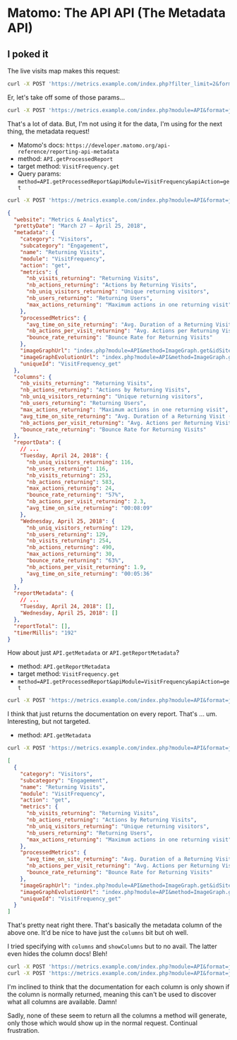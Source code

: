 Matomo: The API API (The Metadata API)
======================================

## I poked it

The live visits map makes this request:

```sh
curl -X POST 'https://metrics.example.com/index.php?filter_limit=2&format=json&period=range&idSite=1&segment=&date=last30&format=json&showRawMetrics=1&module=API&method=Live.getLastVisitsDetails&filter_limit=100&showColumns=latitude%2Clongitude%2Cactions%2ClastActionTimestamp%2CvisitLocalTime%2Ccity%2Ccountry%2CreferrerType%2CreferrerName%2CreferrerTypeName%2CbrowserIcon%2CoperatingSystemIcon%2CcountryFlag%2CidVisit%2CactionDetails%2CcontinentCode%2Cactions%2Csearches%2CgoalConversions%2CvisitorId%2CuserId&minTimestamp=1524754710'
```

Er, let's take off some of those params...

```sh
curl -X POST 'https://metrics.example.com/index.php?module=API&format=json&method=VisitFrequency.get&date=previous30&period=day&idSite=1&filter_sort_column=nb_visits_returning'
```

That's a lot of data.  But, I'm not using it for the data, I'm using for the next thing, the metadata request!

- Matomo's docs: `https://developer.matomo.org/api-reference/reporting-api-metadata`
- method: `API.getProcessedReport`
- target method: `VisitFrequency.get`
- Query params: `method=API.getProcessedReport&apiModule=VisitFrequency&apiAction=get`

```sh
curl -X POST 'https://metrics.example.com/index.php?module=API&format=json&method=API.getProcessedReport&apiModule=VisitFrequency&apiAction=get&date=previous30&period=day&idSite=1&filter_sort_column=nb_visits_returning'
```

```json
{
  "website": "Metrics & Analytics",
  "prettyDate": "March 27 – April 25, 2018",
  "metadata": {
    "category": "Visitors",
    "subcategory": "Engagement",
    "name": "Returning Visits",
    "module": "VisitFrequency",
    "action": "get",
    "metrics": {
      "nb_visits_returning": "Returning Visits",
      "nb_actions_returning": "Actions by Returning Visits",
      "nb_uniq_visitors_returning": "Unique returning visitors",
      "nb_users_returning": "Returning Users",
      "max_actions_returning": "Maximum actions in one returning visit"
    },
    "processedMetrics": {
      "avg_time_on_site_returning": "Avg. Duration of a Returning Visit (in sec)",
      "nb_actions_per_visit_returning": "Avg. Actions per Returning Visit",
      "bounce_rate_returning": "Bounce Rate for Returning Visits"
    },
    "imageGraphUrl": "index.php?module=API&method=ImageGraph.get&idSite=1&apiModule=VisitFrequency&apiAction=get&token_auth=anonymous&period=day&date=previous30",
    "imageGraphEvolutionUrl": "index.php?module=API&method=ImageGraph.get&idSite=1&apiModule=VisitFrequency&apiAction=get&token_auth=anonymous&period=day&date=previous30",
    "uniqueId": "VisitFrequency_get"
  },
  "columns": {
    "nb_visits_returning": "Returning Visits",
    "nb_actions_returning": "Actions by Returning Visits",
    "nb_uniq_visitors_returning": "Unique returning visitors",
    "nb_users_returning": "Returning Users",
    "max_actions_returning": "Maximum actions in one returning visit",
    "avg_time_on_site_returning": "Avg. Duration of a Returning Visit (in sec)",
    "nb_actions_per_visit_returning": "Avg. Actions per Returning Visit",
    "bounce_rate_returning": "Bounce Rate for Returning Visits"
  },
  "reportData": {
    // ...
    "Tuesday, April 24, 2018": {
      "nb_uniq_visitors_returning": 116,
      "nb_users_returning": 116,
      "nb_visits_returning": 253,
      "nb_actions_returning": 583,
      "max_actions_returning": 24,
      "bounce_rate_returning": "57%",
      "nb_actions_per_visit_returning": 2.3,
      "avg_time_on_site_returning": "00:08:09"
    },
    "Wednesday, April 25, 2018": {
      "nb_uniq_visitors_returning": 129,
      "nb_users_returning": 129,
      "nb_visits_returning": 254,
      "nb_actions_returning": 490,
      "max_actions_returning": 30,
      "bounce_rate_returning": "63%",
      "nb_actions_per_visit_returning": 1.9,
      "avg_time_on_site_returning": "00:05:36"
    }
  },
  "reportMetadata": {
    // ...
    "Tuesday, April 24, 2018": [],
    "Wednesday, April 25, 2018": []
  },
  "reportTotal": [],
  "timerMillis": "192"
}
```

How about just `API.getMetadata` or `API.getReportMetadata`?

- method: `API.getReportMetadata`
- target method: `VisitFrequency.get`
- `method=API.getProcessedReport&apiModule=VisitFrequency&apiAction=get`

```sh
curl -X POST 'https://metrics.example.com/index.php?module=API&format=json&method=API.getReportMetadata&apiModule=VisitFrequency&apiAction=get&idSite=1'
```

I think that just returns the documentation on every report.  That's ... um.  Interesting, but not targeted.

- method: `API.getMetadata`

```sh
curl -X POST 'https://metrics.example.com/index.php?module=API&format=json&method=API.getMetadata&apiModule=VisitFrequency&apiAction=get'
```

```json
[
  {
    "category": "Visitors",
    "subcategory": "Engagement",
    "name": "Returning Visits",
    "module": "VisitFrequency",
    "action": "get",
    "metrics": {
      "nb_visits_returning": "Returning Visits",
      "nb_actions_returning": "Actions by Returning Visits",
      "nb_uniq_visitors_returning": "Unique returning visitors",
      "nb_users_returning": "Returning Users",
      "max_actions_returning": "Maximum actions in one returning visit"
    },
    "processedMetrics": {
      "avg_time_on_site_returning": "Avg. Duration of a Returning Visit (in sec)",
      "nb_actions_per_visit_returning": "Avg. Actions per Returning Visit",
      "bounce_rate_returning": "Bounce Rate for Returning Visits"
    },
    "imageGraphUrl": "index.php?module=API&method=ImageGraph.get&idSite=1&apiModule=VisitFrequency&apiAction=get&token_auth=anonymous&period=day&date=2018-03-28,2018-04-26",
    "imageGraphEvolutionUrl": "index.php?module=API&method=ImageGraph.get&idSite=1&apiModule=VisitFrequency&apiAction=get&token_auth=anonymous&period=day&date=2018-03-28,2018-04-26",
    "uniqueId": "VisitFrequency_get"
  }
]
```

That's pretty neat right there.  That's basically the metadata column of the above one.  It'd be nice to have just the `columns` bit but oh well.

I tried specifying with `columns` and `showColumns` but to no avail.  The latter even hides the column docs!  Bleh!

```sh
curl -X POST 'https://metrics.example.com/index.php?module=API&format=json&method=API.getProcessedReport&apiModule=VisitFrequency&apiAction=get&idSite=1&period=day&date=today&columns=metadata,columns'
curl -X POST 'https://metrics.example.com/index.php?module=API&format=json&method=API.getProcessedReport&apiModule=VisitFrequency&apiAction=get&idSite=1&period=day&date=today&showColumns=metadata,columns'
```

I'm inclined to think that the documentation for each column is only shown if the column is normally returned, meaning this can't be used to discover what all columns are available.  Damn!

Sadly, none of these seem to return all the columns a method will generate, only those which would show up in the normal request.  Continual frustration.
